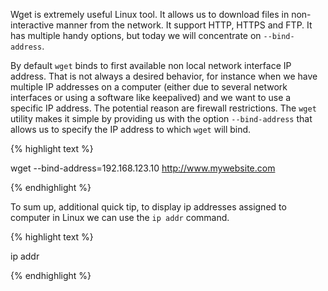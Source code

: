 Wget is extremely useful Linux tool. It allows us to download files in non-interactive manner from the network. It support HTTP, HTTPS and FTP. It has multiple handy options, but today we will concentrate on ```--bind-address```.


By default ```wget``` binds to first available non local network interface IP address. That is not always a desired behavior, for instance when we have multiple IP addresses on a computer (either due to several network interfaces or using a software like keepalived) and we want to use a specific IP address. The potential reason are firewall restrictions. The ```wget``` utility makes it simple by providing us with the option ```--bind-address``` that allows us to specify the IP address to which ```wget``` will bind.

{% highlight text %}

 wget --bind-address=192.168.123.10 http://www.mywebsite.com

{% endhighlight %}

To sum up, additional quick tip, to display ip addresses assigned to computer in Linux we can use the ```ip addr``` command.

{% highlight text %}

ip addr

{% endhighlight %}
